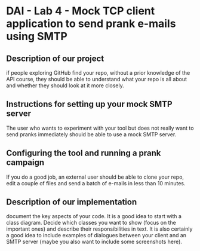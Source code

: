 # DAI - Lab 4 - Mock TCP client application to send prank e-mails using SMTP #
 
## Description of our project ##
if people exploring GitHub find your repo, without a prior knowledge of the API
course, they should be able to understand what your repo is all about and whether they should look at it more closely.

## Instructions for setting up your mock SMTP server ##
The user who wants to experiment with your tool but does not really
want to send pranks immediately should be able to use a mock SMTP server.

## Configuring the tool and running a prank campaign ##
If you do a good job, an external
user should be able to clone your repo, edit a couple of files and send a batch of e-mails in less than 10 minutes.

## Description of our implementation ##
document the key aspects of your code. It is a good idea to start with a class
diagram. Decide which classes you want to show (focus on the important ones) and describe their responsibilities in text.
It is also certainly a good idea to include examples of dialogues between your client and an SMTP server
(maybe you also want to include some screenshots here).

[//]: # (![Capture d'écran 2023-10-19 135536.png]&#40;\MaximeSpecDiagram.png&#41;)